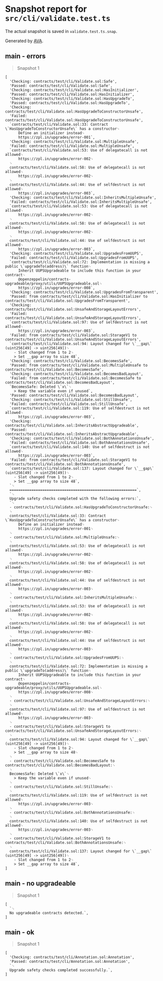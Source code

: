 # Snapshot report for `src/cli/validate.test.ts`

The actual snapshot is saved in `validate.test.ts.snap`.

Generated by [AVA](https://avajs.dev).

## main - errors

> Snapshot 1

    [
      'Checking: contracts/test/cli/Validate.sol:Safe',
      'Passed: contracts/test/cli/Validate.sol:Safe',
      'Checking: contracts/test/cli/Validate.sol:HasInitializer',
      'Passed: contracts/test/cli/Validate.sol:HasInitializer',
      'Checking: contracts/test/cli/Validate.sol:HasUpgradeTo',
      'Passed: contracts/test/cli/Validate.sol:HasUpgradeTo',
      'Checking: contracts/test/cli/Validate.sol:HasUpgradeToConstructorUnsafe',
      'Failed: contracts/test/cli/Validate.sol:HasUpgradeToConstructorUnsafe',
      `contracts/test/cli/Validate.sol:33: Contract \`HasUpgradeToConstructorUnsafe\` has a constructor␊
          Define an initializer instead␊
          https://zpl.in/upgrades/error-001`,
      'Checking: contracts/test/cli/Validate.sol:MultipleUnsafe',
      'Failed: contracts/test/cli/Validate.sol:MultipleUnsafe',
      `contracts/test/cli/Validate.sol:53: Use of delegatecall is not allowed␊
          https://zpl.in/upgrades/error-002␊
      ␊
      contracts/test/cli/Validate.sol:58: Use of delegatecall is not allowed␊
          https://zpl.in/upgrades/error-002␊
      ␊
      contracts/test/cli/Validate.sol:44: Use of selfdestruct is not allowed␊
          https://zpl.in/upgrades/error-003`,
      'Checking: contracts/test/cli/Validate.sol:InheritsMultipleUnsafe',
      'Failed: contracts/test/cli/Validate.sol:InheritsMultipleUnsafe',
      `contracts/test/cli/Validate.sol:53: Use of delegatecall is not allowed␊
          https://zpl.in/upgrades/error-002␊
      ␊
      contracts/test/cli/Validate.sol:58: Use of delegatecall is not allowed␊
          https://zpl.in/upgrades/error-002␊
      ␊
      contracts/test/cli/Validate.sol:44: Use of selfdestruct is not allowed␊
          https://zpl.in/upgrades/error-003`,
      'Checking: contracts/test/cli/Validate.sol:UpgradesFromUUPS',
      'Failed: contracts/test/cli/Validate.sol:UpgradesFromUUPS',
      `contracts/test/cli/Validate.sol:72: Implementation is missing a public \`upgradeTo(address)\` function␊
          Inherit UUPSUpgradeable to include this function in your contract␊
          @openzeppelin/contracts-upgradeable/proxy/utils/UUPSUpgradeable.sol␊
          https://zpl.in/upgrades/error-008`,
      'Checking: contracts/test/cli/Validate.sol:UpgradesFromTransparent',
      'Passed: from contracts/test/cli/Validate.sol:HasInitializer to contracts/test/cli/Validate.sol:UpgradesFromTransparent',
      'Checking: contracts/test/cli/Validate.sol:UnsafeAndStorageLayoutErrors',
      'Failed: contracts/test/cli/Validate.sol:UnsafeAndStorageLayoutErrors',
      `contracts/test/cli/Validate.sol:97: Use of selfdestruct is not allowed␊
          https://zpl.in/upgrades/error-003`,
      'Failed: from contracts/test/cli/Validate.sol:StorageV1 to contracts/test/cli/Validate.sol:UnsafeAndStorageLayoutErrors',
      `contracts/test/cli/Validate.sol:94: Layout changed for \`__gap\` (uint256[49] -> uint256[49])␊
        - Slot changed from 1 to 2␊
        > Set __gap array to size 48`,
      'Checking: contracts/test/cli/Validate.sol:BecomesSafe',
      'Passed: from contracts/test/cli/Validate.sol:MultipleUnsafe to contracts/test/cli/Validate.sol:BecomesSafe',
      'Checking: contracts/test/cli/Validate.sol:BecomesBadLayout',
      'Failed: from contracts/test/cli/Validate.sol:BecomesSafe to contracts/test/cli/Validate.sol:BecomesBadLayout',
      `BecomesSafe: Deleted \`x\`␊
        > Keep the variable even if unused`,
      'Passed: contracts/test/cli/Validate.sol:BecomesBadLayout',
      'Checking: contracts/test/cli/Validate.sol:StillUnsafe',
      'Failed: contracts/test/cli/Validate.sol:StillUnsafe',
      `contracts/test/cli/Validate.sol:119: Use of selfdestruct is not allowed␊
          https://zpl.in/upgrades/error-003`,
      'Checking: contracts/test/cli/Validate.sol:InheritsAbstractUpgradeable',
      'Passed: contracts/test/cli/Validate.sol:InheritsAbstractUpgradeable',
      'Checking: contracts/test/cli/Validate.sol:BothAnnotationsUnsafe',
      'Failed: contracts/test/cli/Validate.sol:BothAnnotationsUnsafe',
      `contracts/test/cli/Validate.sol:140: Use of selfdestruct is not allowed␊
          https://zpl.in/upgrades/error-003`,
      'Failed: from contracts/test/cli/Validate.sol:StorageV1 to contracts/test/cli/Validate.sol:BothAnnotationsUnsafe',
      `contracts/test/cli/Validate.sol:137: Layout changed for \`__gap\` (uint256[49] -> uint256[49])␊
        - Slot changed from 1 to 2␊
        > Set __gap array to size 48`,
      `␊
      ==========================================================`,
      `␊
      Upgrade safety checks completed with the following errors:`,
      `␊
      - contracts/test/cli/Validate.sol:HasUpgradeToConstructorUnsafe:␊
      ␊
      contracts/test/cli/Validate.sol:33: Contract \`HasUpgradeToConstructorUnsafe\` has a constructor␊
          Define an initializer instead␊
          https://zpl.in/upgrades/error-001␊
      ␊
      - contracts/test/cli/Validate.sol:MultipleUnsafe:␊
      ␊
      contracts/test/cli/Validate.sol:53: Use of delegatecall is not allowed␊
          https://zpl.in/upgrades/error-002␊
      ␊
      contracts/test/cli/Validate.sol:58: Use of delegatecall is not allowed␊
          https://zpl.in/upgrades/error-002␊
      ␊
      contracts/test/cli/Validate.sol:44: Use of selfdestruct is not allowed␊
          https://zpl.in/upgrades/error-003␊
      ␊
      - contracts/test/cli/Validate.sol:InheritsMultipleUnsafe:␊
      ␊
      contracts/test/cli/Validate.sol:53: Use of delegatecall is not allowed␊
          https://zpl.in/upgrades/error-002␊
      ␊
      contracts/test/cli/Validate.sol:58: Use of delegatecall is not allowed␊
          https://zpl.in/upgrades/error-002␊
      ␊
      contracts/test/cli/Validate.sol:44: Use of selfdestruct is not allowed␊
          https://zpl.in/upgrades/error-003␊
      ␊
      - contracts/test/cli/Validate.sol:UpgradesFromUUPS:␊
      ␊
      contracts/test/cli/Validate.sol:72: Implementation is missing a public \`upgradeTo(address)\` function␊
          Inherit UUPSUpgradeable to include this function in your contract␊
          @openzeppelin/contracts-upgradeable/proxy/utils/UUPSUpgradeable.sol␊
          https://zpl.in/upgrades/error-008␊
      ␊
      - contracts/test/cli/Validate.sol:UnsafeAndStorageLayoutErrors:␊
      ␊
      contracts/test/cli/Validate.sol:97: Use of selfdestruct is not allowed␊
          https://zpl.in/upgrades/error-003␊
      ␊
      - contracts/test/cli/Validate.sol:StorageV1 to contracts/test/cli/Validate.sol:UnsafeAndStorageLayoutErrors:␊
      ␊
      contracts/test/cli/Validate.sol:94: Layout changed for \`__gap\` (uint256[49] -> uint256[49])␊
        - Slot changed from 1 to 2␊
        > Set __gap array to size 48␊
      ␊
      - contracts/test/cli/Validate.sol:BecomesSafe to contracts/test/cli/Validate.sol:BecomesBadLayout:␊
      ␊
      BecomesSafe: Deleted \`x\`␊
        > Keep the variable even if unused␊
      ␊
      - contracts/test/cli/Validate.sol:StillUnsafe:␊
      ␊
      contracts/test/cli/Validate.sol:119: Use of selfdestruct is not allowed␊
          https://zpl.in/upgrades/error-003␊
      ␊
      - contracts/test/cli/Validate.sol:BothAnnotationsUnsafe:␊
      ␊
      contracts/test/cli/Validate.sol:140: Use of selfdestruct is not allowed␊
          https://zpl.in/upgrades/error-003␊
      ␊
      - contracts/test/cli/Validate.sol:StorageV1 to contracts/test/cli/Validate.sol:BothAnnotationsUnsafe:␊
      ␊
      contracts/test/cli/Validate.sol:137: Layout changed for \`__gap\` (uint256[49] -> uint256[49])␊
        - Slot changed from 1 to 2␊
        > Set __gap array to size 48`,
    ]

## main - no upgradeable

> Snapshot 1

    [
      `␊
      No upgradeable contracts detected.`,
    ]

## main - ok

> Snapshot 1

    [
      'Checking: contracts/test/cli/Annotation.sol:Annotation',
      'Passed: contracts/test/cli/Annotation.sol:Annotation',
      `␊
      Upgrade safety checks completed successfully.`,
    ]
